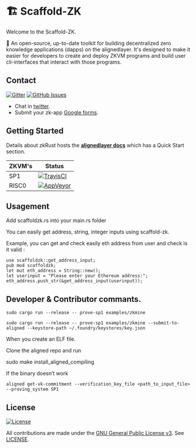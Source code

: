 # 🏗 Scaffold-ZK
Welcome to the Scaffold-ZK.

🧪 An open-source, up-to-date toolkit for building decentralized zero knowledge applications (dapps) on the alignedlayer. It's designed to make it easier for developers to create and deploy ZKVM programs and build user cli-interfaces that interact with those programs.


## Contact

[![Gitter](https://img.shields.io/gitter/room/nwjs/nw.js.svg)](https://x.com/yasinaktimur/)
[![GitHub Issues](https://img.shields.io/badge/open%20issues-0-yellow.svg)](https://github.com/omgbbqhaxx/zkmine/issues)

- Chat in [twitter](https://x.com/yasinaktimur).
- Submit your zk-app [Google forms](https://forms.gle/YKo3P8XSDx4KYD768).



## Getting Started

Details about zkRust hosts the **[alignedlayer docs](https://github.com/yetanotherco/zkRust/)**  which
has a Quick Start section.

ZKVM's | Status
---------------- | ----------
SP1 | [![TravisCI](https://img.shields.io/badge/build-passing-brightgreen.svg)](https://travis-ci.org/cloudbank/cloudbank-github)
RISC0         | [![AppVeyor](https://img.shields.io/badge/build-passing-brightgreen.svg)](https://ci.appveyor.com/project/cloudbank/cloudbank-github)

 



## Usagement


Add scaffoldzk.rs into your main.rs folder

You can easily get address, string, integer inputs using scaffold-zk.

Example, you can get and check easily eth address from user and check is it valid : 

```shell
use scaffoldzk::get_address_input;
pub mod scaffoldzk;
let mut eth_address = String::new();
let userinput = "Please enter your Ethereum address:";
eth_address.push_str(&get_address_input(userinput)); 
```





## Developer & Contributor commants.

```shell
sudo cargo run --release -- prove-sp1 examples/zkmine

sudo cargo run --release -- prove-sp1 examples/zkmine --submit-to-aligned --keystore-path ~/.foundry/keystores/key.json
```

When you create an ELF file.

Clone the aligned repo and run 

sudo make install_aligned_compiling

If the binary doesn’t work

```shell
aligned get-vk-commitment --verification_key_file <path_to_input_file> --proving_system SP1
```

## License

[![License](https://img.shields.io/github/license/ethereum/cpp-ethereum.svg)](LICENSE)

All contributions are made under the [GNU General Public License v3](https://www.gnu.org/licenses/gpl-3.0.en.html). See [LICENSE](LICENSE).